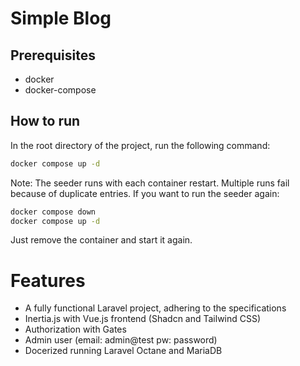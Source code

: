 # Simple Blog
## Prerequisites
- docker
- docker-compose

## How to run
In the root directory of the project, run the following command:
```bash
docker compose up -d
```

Note: The seeder runs with each container restart. Multiple runs fail because of duplicate entries. If you want to run the seeder again:
```bash
docker compose down
docker compose up -d
```
Just remove the container and start it again.

# Features
- A fully functional Laravel project, adhering to the specifications
- Inertia.js with Vue.js frontend (Shadcn and Tailwind CSS)
- Authorization with Gates
- Admin user (email: admin@test pw: password)
- Docerized running Laravel Octane and MariaDB
